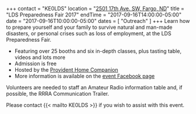 +++
contact = "KE0LDS"
location = "[2501 17th Ave. SW, Fargo, ND](https://goo.gl/maps/VRknAC8pC1L2)"
title = "LDS Preparedness Fair 2017"
endTime = "2017-09-16T14:00:00-05:00"
date = "2017-09-16T10:00:00-05:00"
dates = [ "Outreach" ]
+++
Learn how to prepare yourself and your family to survive natural and
man-made disasters, or personal crises such as loss of employment, at
the LDS Preparedness Fair.

* Featuring over 25 booths and six in-depth classes, plus tasting table, videos and lots more
* Admission is free
* Hosted by the
[Provident Home Companion](http://www.providenthomecompanion.com/)
* More information is available on the
[event Facebook page](http://www.providenthomecompanion.com/)

Volunteers are needed to staff an Amateur Radio information table and, if
possible, the RRRA Communication Trailer.

Please contact {{< mailto KE0LDS >}} if you wish to assist with this event.

